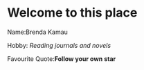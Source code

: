 # Welcome to this place

Name:Brenda Kamau

Hobby: *Reading journals and novels*

Favourite Quote:**Follow your own star**

